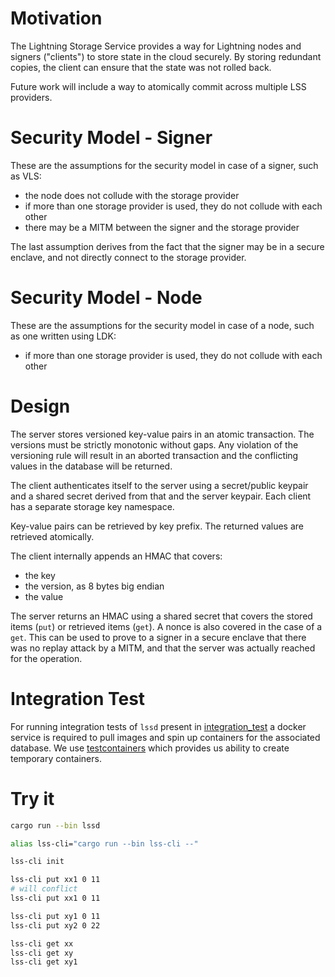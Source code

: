 # Motivation

The Lightning Storage Service provides a way for Lightning nodes and signers ("clients") to store state in the cloud securely.  By storing redundant copies, the client can ensure that the state was not rolled back.

Future work will include a way to atomically commit across multiple LSS providers.

# Security Model - Signer

These are the assumptions for the security model in case of a signer, such as VLS:

- the node does not collude with the storage provider
- if more than one storage provider is used, they do not collude with each other
- there may be a MITM between the signer and the storage provider

The last assumption derives from the fact that the signer may be in a secure enclave, and not directly connect to the storage provider.

# Security Model - Node

These are the assumptions for the security model in case of a node, such as one written using LDK:

- if more than one storage provider is used, they do not collude with each other

# Design

The server stores versioned key-value pairs in an atomic transaction.  The versions must be strictly monotonic without gaps.  Any violation of the versioning rule will result in an aborted transaction and the conflicting values in the database will be returned.

The client authenticates itself to the server using a secret/public keypair and a shared secret derived from that and the server keypair.  Each client has a separate storage key namespace.

Key-value pairs can be retrieved by key prefix.  The returned values are retrieved atomically.

The client internally appends an HMAC that covers:

- the key
- the version, as 8 bytes big endian
- the value

The server returns an HMAC using a shared secret that covers the stored items (`put`) or retrieved items (`get`).  A nonce is also covered in the case of a `get`.  This can be used to prove to a signer in a secure enclave that there was no replay attack by a MITM, and that the server was actually reached for the operation.

# Integration Test

For running integration tests of `lssd` present in [integration_test](./lssd/tests/integration_test.rs) a docker service is required to pull images and spin up containers for the associated database. We use [testcontainers](https://testcontainers.com/) which provides us ability to create temporary containers.

# Try it

```sh
cargo run --bin lssd

alias lss-cli="cargo run --bin lss-cli --"

lss-cli init

lss-cli put xx1 0 11
# will conflict
lss-cli put xx1 0 11

lss-cli put xy1 0 11
lss-cli put xy2 0 22

lss-cli get xx
lss-cli get xy
lss-cli get xy1
```
